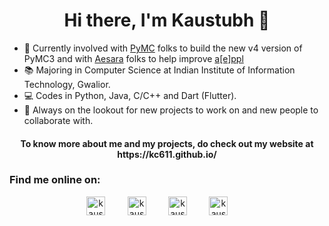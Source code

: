 <h1 align="center">Hi there, I'm Kaustubh 👋</h1>

- 🔭 Currently involved with <a href="https://github.com/pymc-devs" >PyMC</a> folks to build the new v4 version of PyMC3 and with <a href="https://github.com/aesara-devs" >Aesara</a> folks to help improve <a href="https://github.com/aesara-devs/aeppl" >a[e]ppl</a>
- 📚 Majoring in Computer Science at Indian Institute of Information Technology, Gwalior.
- 💻 Codes in Python, Java, C/C++ and Dart (Flutter).
- 💬 Always on the lookout for new projects to work on and new people to collaborate with.

<h4 align="center"> To know more about me and my projects, do check out my website at https://kc611.github.io/ </h4>

### Find me online on:

<p align="center">
<a href="https://www.linkedin.com/in/kaustubh-chaudhari-763a26193/" target="blank"><img align="center" src="https://cdn.jsdelivr.net/npm/simple-icons@3.0.1/icons/linkedin.svg" alt="kaustubhchaudhari" height="30" width="30" /></a>&nbsp;&nbsp;&nbsp;&nbsp;&nbsp;&nbsp;&nbsp;&nbsp;
<a href="mailto:ckaustubhm06@gmail.com" target="blank"><img align="center" src="https://cdn.jsdelivr.net/npm/simple-icons@3.0.1/icons/gmail.svg" alt="kaustubhchaudhari" height="30" width="30" /></a>&nbsp;&nbsp;&nbsp;&nbsp;&nbsp;&nbsp;&nbsp;&nbsp;
<a href="https://www.kaggle.com/kaustubhchaudhari" target="blank"><img align="center" src="https://cdn.jsdelivr.net/npm/simple-icons@3.0.1/icons/kaggle.svg" alt="kaustubhchaudhari" height="30" width="30" /></a>&nbsp;&nbsp;&nbsp;&nbsp;&nbsp;&nbsp;&nbsp;&nbsp;
<a href="https://www.codechef.com/users/ckaustubhm06" target="blank"><img align="center" src="https://cdn.jsdelivr.net/npm/simple-icons@3.0.1/icons/codechef.svg" alt="kaustubhchaudhari" height="30" width="30" /></a>&nbsp;&nbsp;&nbsp;&nbsp;&nbsp;&nbsp;&nbsp;&nbsp;
</p>



